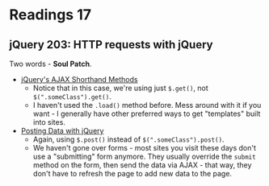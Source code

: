 # Readings 17

## jQuery 203: HTTP requests with jQuery

Two words - **Soul Patch**.

-   [jQuery's AJAX Shorthand Methods](https://teamtreehouse.com/library/ajax-basics/jquery-and-ajax/jquery-s-ajax-shorthand-methods)
    -   Notice that in this case, we're using just `$.get()`, not `$(".someClass").get()`.
    -   I haven't used the `.load()` method before. Mess around with it if you want - I generally have other preferred ways to get "templates" built into sites.
-   [Posting Data with jQuery](https://teamtreehouse.com/library/ajax-basics/jquery-and-ajax/posting-data-with-jquery)
    -   Again, using `$.post()` instead of `$(".someClass").post()`.
    -   We haven't gone over forms - most sites you visit these days don't use a "submitting" form anymore. They usually override the `submit` method on the form, then send the data via AJAX - that way, they don't have to refresh the page to add new data to the page.
